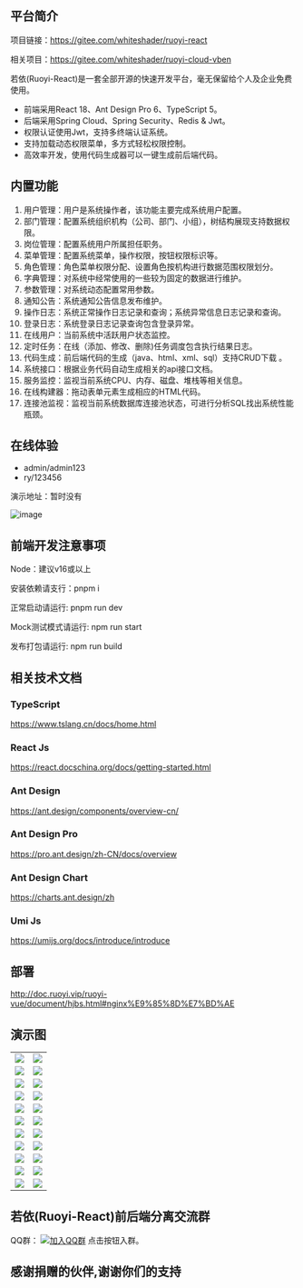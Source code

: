 ## 平台简介

项目链接：https://gitee.com/whiteshader/ruoyi-react

相关项目：https://gitee.com/whiteshader/ruoyi-cloud-vben

若依(Ruoyi-React)是一套全部开源的快速开发平台，毫无保留给个人及企业免费使用。

* 前端采用React 18、Ant Design Pro 6、TypeScript 5。
* 后端采用Spring Cloud、Spring Security、Redis & Jwt。
* 权限认证使用Jwt，支持多终端认证系统。
* 支持加载动态权限菜单，多方式轻松权限控制。
* 高效率开发，使用代码生成器可以一键生成前后端代码。


## 内置功能

1.  用户管理：用户是系统操作者，该功能主要完成系统用户配置。
2.  部门管理：配置系统组织机构（公司、部门、小组），树结构展现支持数据权限。
3.  岗位管理：配置系统用户所属担任职务。
4.  菜单管理：配置系统菜单，操作权限，按钮权限标识等。
5.  角色管理：角色菜单权限分配、设置角色按机构进行数据范围权限划分。
6.  字典管理：对系统中经常使用的一些较为固定的数据进行维护。
7.  参数管理：对系统动态配置常用参数。
8.  通知公告：系统通知公告信息发布维护。
9.  操作日志：系统正常操作日志记录和查询；系统异常信息日志记录和查询。
10. 登录日志：系统登录日志记录查询包含登录异常。
11. 在线用户：当前系统中活跃用户状态监控。
12. 定时任务：在线（添加、修改、删除)任务调度包含执行结果日志。
13. 代码生成：前后端代码的生成（java、html、xml、sql）支持CRUD下载 。
14. 系统接口：根据业务代码自动生成相关的api接口文档。
15. 服务监控：监视当前系统CPU、内存、磁盘、堆栈等相关信息。
16. 在线构建器：拖动表单元素生成相应的HTML代码。
17. 连接池监视：监视当前系统数据库连接池状态，可进行分析SQL找出系统性能瓶颈。

## 在线体验

- admin/admin123  
- ry/123456

演示地址：暂时没有
 
![image](https://gitee.com/whiteshader/ruoyi-cloud-vben/blob/master/ruoyi-react-demo-2023-04-27.gif)

## 前端开发注意事项

Node：建议v16或以上

安装依赖请支行：pnpm i

正常启动请运行: pnpm run dev

Mock测试模式请运行: npm run start

发布打包请运行: npm run build

## 相关技术文档

### TypeScript
https://www.tslang.cn/docs/home.html

### React Js
https://react.docschina.org/docs/getting-started.html

### Ant Design 
https://ant.design/components/overview-cn/

### Ant Design Pro
https://pro.ant.design/zh-CN/docs/overview

### Ant Design Chart
https://charts.ant.design/zh

### Umi Js
https://umijs.org/docs/introduce/introduce

## 部署
http://doc.ruoyi.vip/ruoyi-vue/document/hjbs.html#nginx%E9%85%8D%E7%BD%AE

## 演示图

<table>
    <tr>
        <td><img src="https://oscimg.oschina.net/oscnet/up-9996b274886e8134066ccee096fde2089dd.png"/></td>
        <td><img src="https://oscimg.oschina.net/oscnet/up-66afe06885d34482862536e4f00c87c0475.png"/></td>
    </tr>    
    <tr>
        <td><img src="https://oscimg.oschina.net/oscnet/up-f279ee4e419e9ba80a77fd898ebd8c9ac45.png"/></td>
        <td><img src="https://oscimg.oschina.net/oscnet/up-b56c891e29d1dfd0213b000339effd256db.png"/></td>
    </tr>
    <tr>
        <td><img src="https://oscimg.oschina.net/oscnet/up-26d4a0f56967f4c319d6e95cab9652bdbfe.png"/></td>
        <td><img src="https://oscimg.oschina.net/oscnet/up-125aed48a8214551cb2ce5aa5a1403d78e9.png"/></td>
    </tr>
    <tr>
        <td><img src="https://oscimg.oschina.net/oscnet/up-59bc1efe5d8f109e56305aa86192ff56bb0.png"/></td>
        <td><img src="https://oscimg.oschina.net/oscnet/up-6e081044a6f864c96df9a25aaa26516f7fc.png"/></td>
    </tr>
	<tr>
        <td><img src="https://oscimg.oschina.net/oscnet/up-ed2e67f41c8a56e0db1215645a0d9dd1e52.png"/></td>
        <td><img src="https://oscimg.oschina.net/oscnet/up-2788241f7893ac8fbfd2b84813f60451755.png"/></td>
    </tr>
	<tr>
        <td><img src="https://oscimg.oschina.net/oscnet/up-eda1770f6383e0001439b56c3392012213d.png"/></td>
        <td><img src="https://oscimg.oschina.net/oscnet/up-31c487d7419b16bc79de0d6a6a12789f048.png"/></td>
    </tr>
    <tr>
        <td><img src="https://oscimg.oschina.net/oscnet/up-31c487d7419b16bc79de0d6a6a12789f048.png"/></td>
        <td><img src="https://oscimg.oschina.net/oscnet/up-4d8cd86ba198f0263f90a0bd36c47b0317b.png"/></td>
    </tr>
	<tr>
        <td><img src="https://oscimg.oschina.net/oscnet/up-6d0ba703a00f8b02a0540931c9e67fe816c.png"/></td>
        <td><img src="https://oscimg.oschina.net/oscnet/up-376159966aa67e7e2fdd971bf68fb0a3375.png"/></td>
    </tr>
    <tr>
        <td><img src="https://oscimg.oschina.net/oscnet/up-77b186361c754bd9abc6beac7b2dd371858.png"/></td>
        <td><img src="https://oscimg.oschina.net/oscnet/up-800aba850793feb11e52720153a801cc2e5.png"/></td>
    </tr>
    <tr>
        <td><img src="https://oscimg.oschina.net/oscnet/up-8835cf289be21d9ed81974764670d78d120.png"/></td>
        <td><img src="https://oscimg.oschina.net/oscnet/up-31a968948be45abb0a30bd7b69fd9bee501.png"/></td>
    </tr>
    <tr>
        <td><img src="https://oscimg.oschina.net/oscnet/up-ed8b654a35b70d5b14281c7d5f086658e27.png"/></td>
        <td><img src="https://oscimg.oschina.net/oscnet/up-e7f3e329aa2052d32f64a372f25ad9f5df1.png"/></td>
    </tr>
</table>


## 若依(Ruoyi-React)前后端分离交流群

QQ群： [![加入QQ群](https://img.shields.io/badge/201396349-blue.svg)](https://jq.qq.com/?_wv=1027&k=u58VEEQK) 点击按钮入群。


## 感谢捐赠的伙伴,谢谢你们的支持